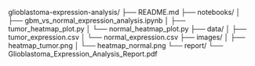 glioblastoma-expression-analysis/
├── README.md
├── notebooks/
│   ├── gbm_vs_normal_expression_analysis.ipynb
│   ├── tumor_heatmap_plot.py
│   └── normal_heatmap_plot.py
├── data/
│   ├── tumor_expression.csv
│   └── normal_expression.csv
├── images/
│   ├── heatmap_tumor.png
│   └── heatmap_normal.png
└── report/
    └── Glioblastoma_Expression_Analysis_Report.pdf
